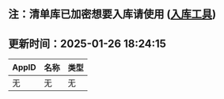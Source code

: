 ## 注：清单库已加密想要入库请使用 ([入库工具](https://github.com/BlankTMing/ManifestAutoUpdate/releases))

## 更新时间：2025-01-26 18:24:15
| AppID | 名称 | 类型  |
| :-------------------- | :----------------------------- | :----------- |
| 无 | 无 | 无 |
